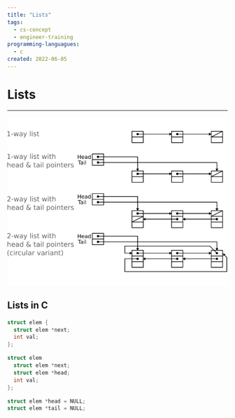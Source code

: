 ```yaml
---
title: "Lists"
tags:
  - cs-concept
  - engineer-training
programming-languagues:
  - c
created: 2022-06-05
---
```

# Lists
---
![](/notes/images/lists.png)

## Lists in C
```c
struct elem {
  struct elem *next;
  int val;
};
```

```c
struct elem
  struct elem *next;
  struct elem *head;
  int val;
};
```

```c
struct elem *head = NULL;
struct elem *tail = NULL;
```
